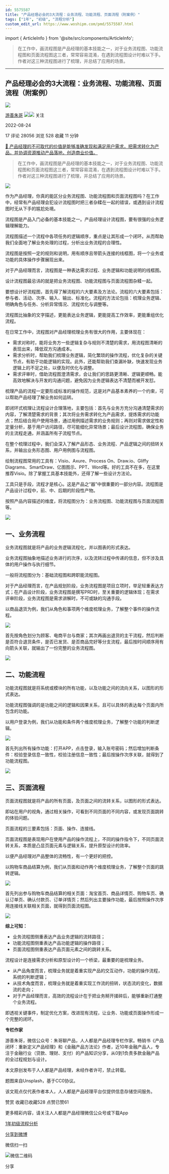 ```yaml
---
id: 5575587
title: "产品经理必会的3大流程：业务流程、功能流程、页面流程（附案例）"
tags: ["1年", "初级", "流程分析"]
custom_edit_url: https://www.woshipm.com/pmd/5575587.html
---
```

import { ArticleInfo } from '@site/src/components/ArticleInfo';

<ArticleInfo
    author="游善朱哥"
    authorLink="https://www.woshipm.com/u/657972"
    published="2022-08-24"
    views={28056}
    comments={17}
    collects={528}
/>

> 在工作中，画流程图是产品经理的基本技能之一，对于业务流程图、功能流程图和页面流程图这三者，常常容易混淆，在遇到流程图设计时难以下手。作者对这三种流程图进行了梳理，并总结了应用的场景。

---

## 产品经理必会的3大流程：业务流程、功能流程、页面流程（附案例）

[![](https://static.woshipm.com/pmapp_avatar_20240111173128_1955.jpg?imageView2/1/w/72/h/72/q/100)](https://www.woshipm.com/u/657972)

[游善朱哥](https://www.woshipm.com/u/657972) ![](https://static.woshipm.com/tag/1121_1@2x.png)![](https://static.woshipm.com/tag/2304_1@2x.png) 关注

2022-08-24

17 评论 28056 浏览 528 收藏 11 分钟

[🔗 产品经理的不可取代的价值是能够准确发现和满足用户需求，把需求转化为产品，并协调资源推动产品落地，创造商业价值。](https://ke.qidianla.com/courses/90pm)

> 在工作中，画流程图是产品经理的基本技能之一，对于业务流程图、功能流程图和页面流程图这三者，常常容易混淆，在遇到流程图设计时难以下手。作者对这三种流程图进行了梳理，并总结了应用的场景。

![](https://image.woshipm.com/wp-files/2022/08/wSZFoKLoYZGsGnNwNLWl.jpg)

作为产品经理，你真的能区分业务流程图、功能流程图和页面流程图吗？在工作中，经常有产品经理会犯设计流程图时把三者杂糅在一起的错误，或遇到设计流程图时无从下手的尴尬处境。

流程图是产品入门必备的基本技能之一。产品经理设计流程图，要有很强的业务逻辑理解能力。

流程图描述一个流程中各项任务的逻辑顺序，重点是让其形成一个闭环。从而帮助我们全面地了解业务处理的过程，分析出业务流程的合理性。

流程图是按照一定的规则和说明，用有顺序且带箭头连接的线框图，将一个业务或功能的具体操作步骤展现出来。

对于产品经理而言，流程图是一种表达需求过程、业务逻辑和功能说明的线框图。

设计流程图最忌讳的就是把业务流程图、功能流程图与页面流程图杂糅一起。

要想设计好流程图，首先得了解流程的六大要素及方法论。流程的六大要素包括：参与者、活动、次序、输入、输出、标准化。流程的方法论包括：梳理业务逻辑、明确角色与任务、分析异常情况、流程优化与调整等。

流程图比抽象的文字描述，更能表达业务逻辑，更能提高工作效率，更能重组优化流程。

在日常工作中，流程图对产品经理梳理业务有很大的作用，主要体现在：

*   需求对称时，能将业务方一些逻辑复杂与规则不清楚的需求，用流程图清晰的表现出来，降低双方沟通成本。
*   需求分析时，帮助我们梳理业务逻辑，简化繁琐的操作流程，优化复杂的关键节点，有助于功能逻辑的实现。此外，还能帮助我们查漏补缺，快速发现业务逻辑上的不足之处，以便及时优化与调整。
*   需求评审时，借助流程图澄清需求，会让我们的思路更清晰、逻辑更顺畅。能高效地解决与开发的沟通问题，避免因为业务逻辑表达不清楚而被开发怼。

梳理产品的流程一定要形成标准的操作规范，这是对产品基本素养的一个约束，可以帮助产品经理了解业务如何运转。

即闭环式梳理让流程设计合理落地，主要包括：首先与业务方充分沟通清楚需求的内容，了解清楚需求的背景；其次将业务需求转化为产品需求，提炼需求的功能点；然后结合用户使用场景，通过用例描述需求的业务规则；再则对需求做定性和定量分析，基于用户访问路径，尽可能细化异常场景；最后设计流程图，确保业务的主流程走通，并涵盖所有子流程节点。

在整个梳理过程中，我们会深入了解产品形态、业务流程、产品逻辑之间的扭转关系，并输出业务形态图、用户用例图与流程图。

绘制流程图常用的工具有：Visio、Axure、Process On、Draw.io、Gliffy Diagrams、SmartDraw、亿图图示、PPT、Word等。好的工具不在多，在这里推荐Visio。除了掌握工具基本技能外，还得了解一些设计方法论。

工具只是手段，流程才是核心。这是产品之“器”中很重要的一部分内容。流程图是产品设计过程中，前、中、后期的阶段性产物。

按照产品内容描述的维度，将流程图分为：业务流程图、功能流程图与页面流程图等。

![](https://image.woshipm.com/wp-files/2022/08/iphFwnlCxohj4rdjMeHv.png)

## 一、业务流程

业务流程图就是将产品的业务逻辑流程化，并以图表的形式表达。

业务流程图抽象地描述业务进行的次序，以及流转过程中传递的信息，但不涉及具体的用户操作与执行细节。

一般将流程图分为：基础流程图和跨职能流程图。

对于产品经理而言，在产品规划阶段，业务流程图是项目立项时，举足轻重表达方式；在产品设计阶段，业务流程图是撰写PRD时，至关重要的逻辑体现；在需求评审阶段，业务流程图是需求讲解时，不可或缺的沟通手段。

以商品退货为例，我们从角色和事项两个维度梳理业务，了解整个事件的操作流程。

![](https://image.woshipm.com/wp-files/2022/08/5dT6Cm7O6b3LyLL6WEwl.png)

首先按角色划分为顾客、电商平台与商家；其次再画出退货的主干流程，然后判断是否符合退货条件，是否已发货、是否商品完好等分支流程，最后按时间顺序用有向箭头关联，就输出了一份完整的业务流程图。

![](https://image.woshipm.com/wp-files/2022/08/rh1m6jcPOKJ6adU6wkie.png)

## 二、功能流程

功能流程图就是将系统或模块的所有功能，以及功能之间的流向关系，以图形的形式表达。

功能流程图强调的是功能之间的逻辑和因果关系，且可以具体的表达每个页面内所包含的功能。

以用户登录为例，我们从功能和条件两个维度梳理业务，了解整个功能的判断逻辑。

![](https://image.woshipm.com/wp-files/2022/08/rnQNdq46EHM2tyntKjXJ.png)

首先列出所有操作功能：打开APP，点击登录，输入账号密码；然后增加判断条件：校验登录信息一致性，校验注册信息一致性；最后按操作次序关联，就得到了功能流程图。

![](https://image.woshipm.com/wp-files/2022/08/pGBdYFpwXj8rf558dkTw.png)

## 三、页面流程

页面流程图就是将产品的所有页面，及页面之间的流转关系，以图形的形式表达。

即站在用户的视角，通过相关操作，可看到不同页面的不同内容，或发现页面跳转的体验问题。

页面流程的三要素包括：页面、操作、连接线。

页面流程图是表现用户在使用产品的操作流程上，不同的操作指令下，不同页面流转关系，本质是凸显页面元素与逻辑关系，提升原型设计的效率。

以便产品经理对产品整体的流畅性，有一个更好的把控。

以购物车商品结算为例，我们从页面和动作两个维度梳理业务，了解整个页面的跳转逻辑。

![](https://image.woshipm.com/wp-files/2022/08/po6y7hmOQyXE2fta1lL1.png)

首先列出参与购物车商品结算的相关页面：淘宝首页、商品详情页、购物车页、确认订单页、确认付款页、订单详情页；然后列出主要操作功能，最后按照操作次序用连接线关联相关页面，就得到页面流程图。

![](https://image.woshipm.com/wp-files/2022/08/PpRsmjR5MAqQWHFf5WLu.png)

**综上可知：**

*   业务流程图侧重表达产品业务逻辑的流转路径；
*   功能流程图侧重表达产品功能逻辑的操作路径；
*   页面流程图侧重表达产品页面元素之间的跳转关系。

流程设计是连接需求分析和原型设计的一个桥梁，最重要的是梳理业务。

*   从产品角度而言，梳理业务就是着重实现产品的交互动作，功能的操作流程，系统的判断逻辑；
*   从技术角度而言，梳理业务就是着重实现工作流的扭转，状态流的变化，数据流的走向；
*   对于产品经理而言，高效的流程设计在于把业务掰开揉碎后，能够重新打通整个业务流程。

即透视关键事件，制定优化方案，改进现有流程，让业务、功能或页面操作形成一个完整的闭环。

**专栏作家**

游善朱哥，微信公众号：朱哥聊产品，人人都是产品经理专栏作家。畅销书《产品闭环：重新定义产品经理》和《金融产品方法论》作者，近10年金融产品人，专注于金融行业（贷款、理财、支付）的产品知识分享，从0到1负责多款金融产品的全过程规划与设计。

本文原创发布于人人都是产品经理，未经作者许可，禁止转载。

题图来自Unsplash，基于CC0协议。

该文观点仅代表作者本人，人人都是产品经理平台仅提供信息存储空间服务。

赞赏 收藏已收藏528 点赞已赞61

更多精彩内容，请关注人人都是产品经理微信公众号或下载App

[1年](https://www.woshipm.com/tag/1%e5%b9%b4)[初级](https://www.woshipm.com/tag/%e5%88%9d%e7%ba%a7)[流程分析](https://www.woshipm.com/tag/%e6%b5%81%e7%a8%8b%e5%88%86%e6%9e%90)

[分享到微博](https://service.weibo.com/share/share.php?appkey=2775287854&title=产品经理必会的3大流程：业务流程、功能流程、页面流程（附案例）&url=https://www.woshipm.com/pmd/5575587.html&pic=https://image.woshipm.com/wp-files/2022/08/wSZFoKLoYZGsGnNwNLWl.jpg)

微信扫一扫

![微信二维码](https://api.pwmqr.com/qrcode/create/?url=https://www.woshipm.com/pmd/5575587.html)

分享